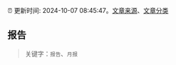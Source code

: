:alarm_clock: 更新时间: 2024-10-07 08:45:47。[文章来源](/README.md)、[文章分类](/TAGS.md)

## 报告


> 关键字：`报告`、`月报`



